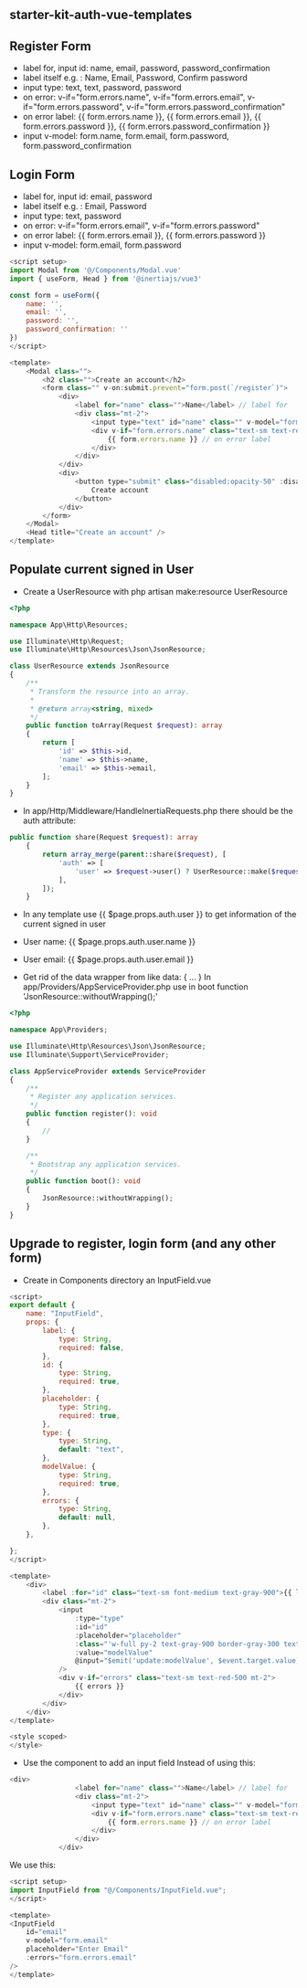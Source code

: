 ## starter-kit-auth-vue-templates

## Register Form
- label for, input id: name, email, password, password_confirmation
- label itself e.g. : Name, Email, Password, Confirm password
- input type: text, text, password, password
- on error: v-if="form.errors.name", v-if="form.errors.email", v-if="form.errors.password", v-if="form.errors.password_confirmation"
- on error label: {{ form.errors.name }}, {{ form.errors.email }}, {{ form.errors.password }}, {{ form.errors.password_confirmation }}
- input v-model: form.name, form.email, form.password, form.password_confirmation

## Login Form
- label for, input id: email, password
- label itself e.g. : Email, Password
- input type: text, password
- on error: v-if="form.errors.email", v-if="form.errors.password"
- on error label: {{ form.errors.email }}, {{ form.errors.password }}
- input v-model: form.email, form.password


```javascript
<script setup>
import Modal from '@/Components/Modal.vue'
import { useForm, Head } from '@inertiajs/vue3'

const form = useForm({
    name: '',
    email: '',
    password: '',
    password_confirmation: ''
})
</script>

<template>
    <Modal class="">
        <h2 class="">Create an account</h2>
        <form class="" v-on:submit.prevent="form.post(`/register`)">
            <div>
                <label for="name" class="">Name</label> // label for
                <div class="mt-2">
                    <input type="text" id="name" class="" v-model="form.name"> // input type, input id, input v-model
                    <div v-if="form.errors.name" class="text-sm text-red-500 mt-2"> // on error
                        {{ form.errors.name }} // on error label
                    </div>
                </div>
            </div>
            <div>
                <button type="submit" class="disabled:opacity-50" :disabled="form.processing">
                    Create account
                </button>
            </div>
        </form>
    </Modal>
    <Head title="Create an account" />
</template>
```

## Populate current signed in User

- Create a UserResource with php artisan make:resource UserResource
```php
<?php

namespace App\Http\Resources;

use Illuminate\Http\Request;
use Illuminate\Http\Resources\Json\JsonResource;

class UserResource extends JsonResource
{
    /**
     * Transform the resource into an array.
     *
     * @return array<string, mixed>
     */
    public function toArray(Request $request): array
    {
        return [
            'id' => $this->id,
            'name' => $this->name,
            'email' => $this->email,
        ];
    }
}
```


- In app/Http/Middleware/HandleInertiaRequests.php there should be the auth attribute:

```php
public function share(Request $request): array
    {
        return array_merge(parent::share($request), [
            'auth' => [
                'user' => $request->user() ? UserResource::make($request->user()) : null
            ],
        ]);
    }
```

- In any template use {{ $page.props.auth.user }} to get information of the current signed in user
- User name: {{ $page.props.auth.user.name }}
- User email: {{ $page.props.auth.user.email }}


- Get rid of the data wrapper from like data: { ... } In app/Providers/AppServiceProvider.php use in boot function 'JsonResource::withoutWrapping();'
```php
<?php

namespace App\Providers;

use Illuminate\Http\Resources\Json\JsonResource;
use Illuminate\Support\ServiceProvider;

class AppServiceProvider extends ServiceProvider
{
    /**
     * Register any application services.
     */
    public function register(): void
    {
        //
    }

    /**
     * Bootstrap any application services.
     */
    public function boot(): void
    {
        JsonResource::withoutWrapping();
    }
}
```

## Upgrade to register, login form (and any other form)
- Create in Components directory an InputField.vue
```javascript
<script>
export default {
    name: "InputField",
    props: {
        label: {
            type: String,
            required: false,
        },
        id: {
            type: String,
            required: true,
        },
        placeholder: {
            type: String,
            required: true,
        },
        type: {
            type: String,
            default: "text",
        },
        modelValue: {
            type: String,
            required: true,
        },
        errors: {
            type: String,
            default: null,
        },
    },

};
</script>

<template>
    <div>
        <label :for="id" class="text-sm font-medium text-gray-900">{{ label }}</label>
        <div class="mt-2">
            <input
                :type="type"
                :id="id"
                :placeholder="placeholder"
                :class="'w-full py-2 text-gray-900 border-gray-300 text-sm ' + (errors ? 'border-red-500' : '')"
                :value="modelValue"
                @input="$emit('update:modelValue', $event.target.value)"
            />
            <div v-if="errors" class="text-sm text-red-500 mt-2">
                {{ errors }}
            </div>
        </div>
    </div>
</template>

<style scoped>
</style>

```
- Use the component to add an input field
Instead of using this:
```javascript
<div>
                <label for="name" class="">Name</label> // label for
                <div class="mt-2">
                    <input type="text" id="name" class="" v-model="form.name"> // input type, input id, input v-model
                    <div v-if="form.errors.name" class="text-sm text-red-500 mt-2"> // on error
                        {{ form.errors.name }} // on error label
                    </div>
                </div>
            </div>
```

We use this:
```javascript
<script setup>
import InputField from "@/Components/InputField.vue";
</script>

<template>
<InputField
    id="email"
    v-model="form.email"
    placeholder="Enter Email"
    :errors="form.errors.email"
/>
</template>
```
  
